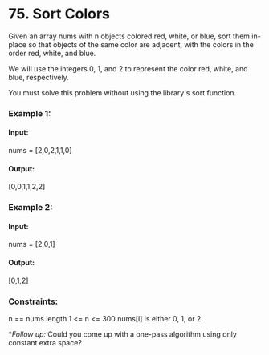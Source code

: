 # 75. Sort Colors
Given an array nums with n objects colored red, white, or blue, sort them in-place so that objects of the same color are adjacent, with the colors in the order red, white, and blue.

We will use the integers 0, 1, and 2 to represent the color red, white, and blue, respectively.

You must solve this problem without using the library's sort function.

### Example 1:
#### Input:
nums = [2,0,2,1,1,0]
#### Output:
[0,0,1,1,2,2]

### Example 2:
#### Input:
nums = [2,0,1]
#### Output:
[0,1,2]

### Constraints:
n == nums.length
1 <= n <= 300
nums[i] is either 0, 1, or 2.

**Follow up:* Could you come up with a one-pass algorithm using only constant extra space?
